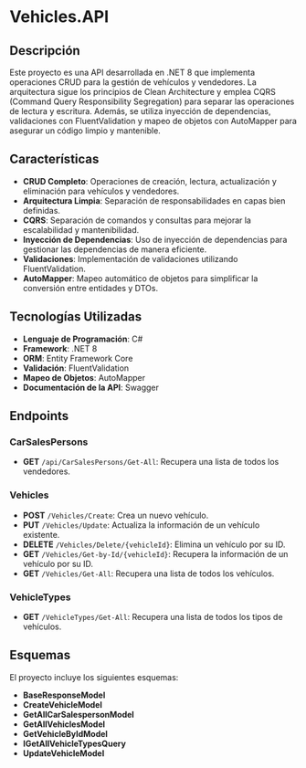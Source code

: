 # Vehicles.API

## Descripción

Este proyecto es una API desarrollada en .NET 8 que implementa operaciones CRUD para la gestión de vehículos y vendedores. La arquitectura sigue los principios de Clean Architecture y emplea CQRS (Command Query Responsibility Segregation) para separar las operaciones de lectura y escritura. Además, se utiliza inyección de dependencias, validaciones con FluentValidation y mapeo de objetos con AutoMapper para asegurar un código limpio y mantenible.

## Características

- **CRUD Completo**: Operaciones de creación, lectura, actualización y eliminación para vehículos y vendedores.
- **Arquitectura Limpia**: Separación de responsabilidades en capas bien definidas.
- **CQRS**: Separación de comandos y consultas para mejorar la escalabilidad y mantenibilidad.
- **Inyección de Dependencias**: Uso de inyección de dependencias para gestionar las dependencias de manera eficiente.
- **Validaciones**: Implementación de validaciones utilizando FluentValidation.
- **AutoMapper**: Mapeo automático de objetos para simplificar la conversión entre entidades y DTOs.

## Tecnologías Utilizadas

- **Lenguaje de Programación**: C#
- **Framework**: .NET 8
- **ORM**: Entity Framework Core
- **Validación**: FluentValidation
- **Mapeo de Objetos**: AutoMapper
- **Documentación de la API**: Swagger

## Endpoints

### CarSalesPersons

- **GET** `/api/CarSalesPersons/Get-All`: Recupera una lista de todos los vendedores.

### Vehicles

- **POST** `/Vehicles/Create`: Crea un nuevo vehículo.
- **PUT** `/Vehicles/Update`: Actualiza la información de un vehículo existente.
- **DELETE** `/Vehicles/Delete/{vehicleId}`: Elimina un vehículo por su ID.
- **GET** `/Vehicles/Get-by-Id/{vehicleId}`: Recupera la información de un vehículo por su ID.
- **GET** `/Vehicles/Get-All`: Recupera una lista de todos los vehículos.

### VehicleTypes

- **GET** `/VehicleTypes/Get-All`: Recupera una lista de todos los tipos de vehículos.

## Esquemas

El proyecto incluye los siguientes esquemas:

- **BaseResponseModel**
- **CreateVehicleModel**
- **GetAllCarSalespersonModel**
- **GetAllVehiclesModel**
- **GetVehicleByIdModel**
- **IGetAllVehicleTypesQuery**
- **UpdateVehicleModel**
